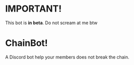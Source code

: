 # IMPORTANT!
This bot is **in beta**. Do not scream at me btw

# ChainBot!
A Discord bot help your members does not break the chain.

